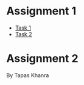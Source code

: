 # Assignment 1

- [Task 1](Assignment_1/README.md)
- [Task 2](Assignment_1/README.md)

# Assignment 2



By Tapas Khanra
